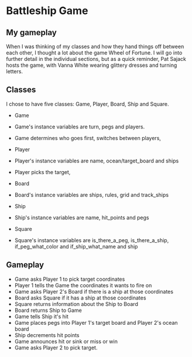 # Battleship Game

## My gameplay
When I was thinking of my classes and how they hand things off between each other, I thought a lot about the game
Wheel of Fortune. I will go into further detail in the individual sections, but as a quick reminder, Pat Sajack hosts
the game, with Vanna White wearing glittery dresses and turning letters.

## Classes
I chose to have five classes: Game, Player, Board, Ship and Square.
* Game
* Game's instance variables are turn, pegs and players.
* Game determines who goes first, switches between players,

* Player
* Player's instance variables are name, ocean/target_board and ships
* Player picks the target,

* Board
* Board's instance variables are ships, rules, grid and track_ships

* Ship
* Ship's instance variables are name, hit_points and pegs

* Square
* Square's instance variables are is_there_a_peg, is_there_a_ship, if_peg_what_color and if_ship_what_name and ship

## Gameplay
* Game asks Player 1 to pick target coordinates
* Player 1 tells the Game the coordinates it wants to fire on
* Game asks Player 2's Board if there is a ship at those coordinates
* Board asks Square if it has a ship at those coordinates
* Square returns information about the Ship to Board
* Board returns Ship to Game
* Game tells Ship it's hit
* Game places pegs into Player 1's target board and Player 2's ocean board
* Ship decrements hit points
* Game announces hit or sink or miss or win
* Game asks Player 2 to pick target.
